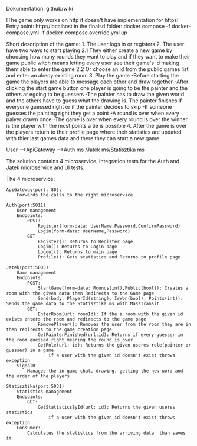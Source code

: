 Dokumentation: github/wiki

!The game only works on http it doesn't have implementation for https!
Entry point: http://localhost
in the finalsd folder: docker compose -f docker-compose.yml -f docker-compose.override.yml up

Short description of the game:
	1. The user logs in or registers
	2. The user have two ways to start playing
		2.1 They either create a new game by choosing how many rounds they want to play and if they want to make their game public witch means letting every user see their game's id making them able to enter the game
		2.2 Or choose an id from the public games list and enter an alredy existing room
	3. Play the game
		-Before starting the game the players are able to message each other and draw together
		-After clicking the start game button one player is going to be the painter and the others ar egoing to be guessers
		-The painter has to draw the given world and the others have to guess what the drawing is. The painter finishes if everyone guessed right or if the painter decides to skip
		-If someone guesses the painting right they get a point
		-A round is over when every palyer drawn once
		-The game is over when every round is over the winner is the player with the most points a tie is possible
	4. After the game is over the players return to their profile page where their statistics are updated with thier last games data and there they can start a new game

User -->ApiGateway -->Auth ms /Jatek ms/Statisztika ms

The solution contains 4 microservice, Integration tests for the Auth and Jatek microservice and UI tests.

The 4 microservice:

	ApiGateway(port: 80):
		Forwards the calls to the right microservice.
		
	Auth(port:5011)
		User management
		Endpoints:
			POST:
				Register(form-data: UserName,Password,ConfirmPassword)
				Login(form-data: UserName,Password)
			GET
				Register(): Returns to Register page
				Login(): Returns to Login page
				Logout(): Returns to main page
				Profile(): Gets statistics and Returns to profile page
				
	Jatek(port:5005)
		Game management
		Endpoints:
			POST:
				StartGame(form-data: Rounds(int),Public(bool)): Creates a room with the given data then Redirects to the Game page
				Send(body: PlayerId(string), IsWon(bool), Points(int)): Sends the game data to the Statisztika ms with MassTransit
			GET:
				EnterRoom(url: roomId): If the a room with the given id exists enters the room and redirects to the game page
				RemovePlayer(): Removes the user from the room they are in then redirects to the game creation page
				GetPainterFinished(url:id): Returns if every guesser in the room guessed right meaning the round is over
				GetRole(url: id): Returns the given useres role(painter or guesser) in a game
					if a user with the given id doesn't exist throws exception
		SignalR
			Manages the in game chat, drawing, getting the new word and the order of the players
			
	Statisztika(port:5031)
		Statistics management
		Endpoints:
			GET:
				GetStatisticsById(url: id): Returns the given useres statistics
					if a user with the given id doesn't exist throws exception
		Consumer:
			Calculates the statistics from the arriving data  than saves it